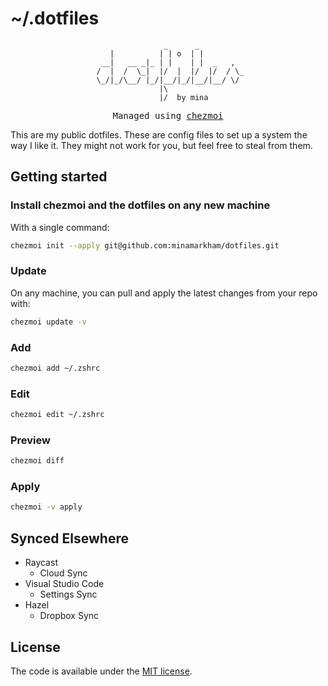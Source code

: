 # ~/.dotfiles

<div align="center">

```
                _      _          
    |          | | o  | |         
  __|   __ _|_ | |    | |  _   ,  
 /  |  /  \_|  |/  |  |/  |/  / \_
 \_/|_/\__/ |_/|__/|_/|__/|__/ \/ 
               |\                 
               |/  by mina        
```

</div>

<pre align="center">
Managed using <a href="https://www.chezmoi.io/">chezmoi</a>
</pre>

This are my public dotfiles. These are config files to set up a system the way I like it. They might not work for you, but feel free to steal from them.

## Getting started

### Install chezmoi and the dotfiles on any new machine

With a single command:

```sh
chezmoi init --apply git@github.com:minamarkham/dotfiles.git
```

### Update

On any machine, you can pull and apply the latest changes from your repo with:

```sh
chezmoi update -v
```

### Add

```sh
chezmoi add ~/.zshrc
```

### Edit

```sh
chezmoi edit ~/.zshrc
```

### Preview

```sh
chezmoi diff
```

### Apply

```sh
chezmoi -v apply
```

## Synced Elsewhere
- Raycast
  - Cloud Sync
- Visual Studio Code
  - Settings Sync
- Hazel
  - Dropbox Sync

## License

The code is available under the [MIT license][license].

<!-- Link labels: -->
[license]: LICENSE
